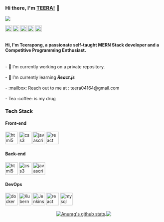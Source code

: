 ### Hi there, I'm [TEERA!](https://github.com/teera04164) 👋
![](https://komarev.com/ghpvc/?username=teera04164)

<a href="https://twitter.com/teera04164">
  <img align="left" alt="Teerapong | Twitter" width="21px" src="https://img.icons8.com/fluent/48/000000/twitter.png" />
</a>
<a href="https://www.hackerrank.com/teera04164/">
<img align="left" alt="Teerapong | Twitter" width="21px" src="https://img.icons8.com/windows/32/000000/hackerrank.png" />
</a>
<a href="https://linkedin.com/in/teera04164">
 <img  align="left" alt="Teerapong | Linkedin" width="21px" src="https://img.icons8.com/cute-clipart/64/000000/linkedin.png" />
</a>
<a href="https://www.facebook.com/mihir.gupta.7965/">
 <img align="left" alt="Teerapong | Facebook" width="21px" src="https://img.icons8.com/fluent/64/000000/facebook-new.png" />
</a>
<a href="https://www.instagram/mihir_gupta_1/">
 <img align="left" alt="Teerapong | Facebook" width="21px" src="https://img.icons8.com/cute-clipart/64/000000/instagram-new.png"/>
</a>
<br />
<br />
<h4>Hi, I'm Teerapong, a passionate self-taught <strong>MERN Stack developer</strong> and a <strong>Competitive Programming Enthusiast</strong>.</h4>
<br/>
- 🔭 I’m currently working on a private repository.<br/>
<br />
- 🌱 I’m currently learning <strong><em>React.js</em></strong><br/>
<br />
- :mailbox: Reach out to me at : teera04164@gmail.com<br/>
<br />
- Tea :coffee: is my drug
<h3>Tech Stack</h3>
<h4>Front-end</h4>
<p align="left"> 
  <img src="https://devicons.github.io/devicon/devicon.git/icons/html5/html5-original-wordmark.svg" alt="html5" width="40" height="40"/> 
  <img src="https://devicons.github.io/devicon/devicon.git/icons/css3/css3-original-wordmark.svg" alt="css3" width="40" height="40"/> 
  <img src="https://devicons.github.io/devicon/devicon.git/icons/javascript/javascript-original.svg" alt="javascript" width="40" height="40"/> 
  <img src="https://devicons.github.io/devicon/devicon.git/icons/react/react-original-wordmark.svg" alt="react" width="40" height="40"/>
 </p>
 <h4>Back-end</h4>
<p align="left"> 
  <img src="https://devicons.github.io/devicon/devicon.git/icons/html5/html5-original-wordmark.svg" alt="html5" width="40" height="40"/> 
  <img src="https://devicons.github.io/devicon/devicon.git/icons/css3/css3-original-wordmark.svg" alt="css3" width="40" height="40"/> 
  <img src="https://devicons.github.io/devicon/devicon.git/icons/javascript/javascript-original.svg" alt="javascript" width="40" height="40"/> 
 </p>
  <h4>DevOps</h4>
<p align="left"> 
  <img src="https://img.stackshare.io/service/586/n4u37v9t_400x400.png" alt="docker" width="40" height="40"/> 
  <img src="https://img.stackshare.io/service/1885/21_d3cvM.png" alt="Kubernetes" width="40" height="40"/> 
  <img src="https://img.stackshare.io/service/670/jenkins.png" alt="Jenkins" width="40" height="40"/> 
  <img src="https://img.stackshare.io/service/1046/git.png" alt="react" width="40" height="40"/>
  <img src="https://img.stackshare.io/service/2237/757747.png" alt="mysql" width="40" height="40"/> 
 </p>
<p align = 'center'> 
<a href="https://github.com/anuraghazra/github-readme-stats">
  <img align="center" src="https://github-readme-stats.anuraghazra1.vercel.app/api?username=teera04164&show_icons=true&include_all_commits=true&theme=radical" alt="Anurag's github stats" />
</a>
<a href="https://github.com/anuraghazra/github-readme-stats">
  <!-- Change the `github-readme-stats.anuraghazra1.vercel.app` to `github-readme-stats.vercel.app`  -->
  <img align="center" src="https://github-readme-stats.anuraghazra1.vercel.app/api/top-langs/?username=teera04164&layout=compact&theme=radical" />
</a>
